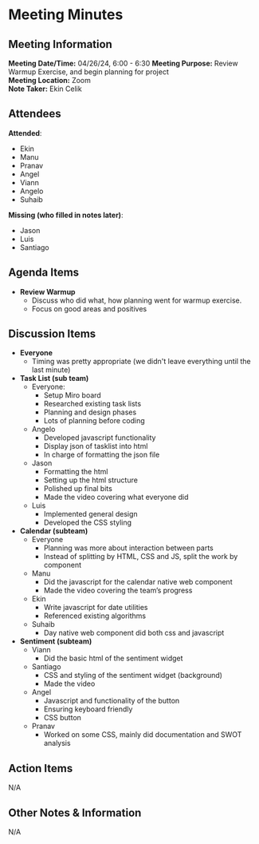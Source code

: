 # Meeting Minutes

## Meeting Information

**Meeting Date/Time:** 04/26/24, 6:00 - 6:30
**Meeting Purpose:** Review Warmup Exercise, and begin planning for project  
**Meeting Location:** Zoom  
**Note Taker:** Ekin Celik  

## Attendees

**Attended**:

- Ekin
- Manu
- Pranav
- Angel
- Viann
- Angelo
- Suhaib

**Missing (who filled in notes later)**:

- Jason
- Luis
- Santiago

## Agenda Items

- **Review Warmup**
  - Discuss who did what, how planning went for warmup exercise. 
  - Focus on good areas and positives

## Discussion Items

- **Everyone**
    - Timing was pretty appropriate (we didn't leave everything until the last minute)
- **Task List (sub team)**
    - Everyone:
        - Setup Miro board
        - Researched existing task lists
        - Planning and design phases
        - Lots of planning before coding
    - Angelo
        - Developed javascript functionality
        - Display json of tasklist into html
        - In charge of formatting the json file
    - Jason
        - Formatting the html
        - Setting up the html structure
        - Polished up final bits
        - Made the video covering what everyone did
    - Luis
        - Implemented general design
        - Developed the CSS styling
- **Calendar (subteam)**
    - Everyone
        - Planning was more about interaction between parts
        - Instead of splitting by HTML, CSS and JS, split the work by component
    - Manu
        - Did the javascript for the calendar native web component
        - Made the video covering the team’s progress
    - Ekin
        - Write javascript for date utilities
        - Referenced existing algorithms
    - Suhaib
        - Day native web component did both css and javascript
- **Sentiment (subteam)**
    - Viann
        - Did the basic html of the sentiment widget
    - Santiago
        - CSS and styling of the sentiment widget (background)
        - Made the video
    - Angel
        - Javascript and functionality of the button
        - Ensuring keyboard friendly
        - CSS button
    - Pranav
        - Worked on some CSS, mainly did documentation and SWOT analysis

## Action Items
N/A

## Other Notes & Information

N/A
